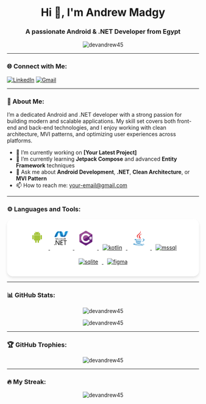 <h1 align="center">Hi 👋, I'm Andrew Madgy</h1>
<h3 align="center">A passionate Android & .NET Developer from Egypt</h3>

<p align="center">
  <img src="https://komarev.com/ghpvc/?username=devandrew45&label=Profile%20views&color=0e75b6&style=flat" alt="devandrew45" />
</p>

---

### 🌐 Connect with Me:
[![LinkedIn](https://img.shields.io/badge/LinkedIn-0077B5?style=for-the-badge&logo=linkedin&logoColor=white)](https://www.linkedin.com/in/your-linkedin-profile) [![Gmail](https://img.shields.io/badge/Gmail-D14836?style=for-the-badge&logo=gmail&logoColor=white)](mailto:your-email@gmail.com)

---

### 💼 About Me:
I’m a dedicated Android and .NET developer with a strong passion for building modern and scalable applications. My skill set covers both front-end and back-end technologies, and I enjoy working with clean architecture, MVI patterns, and optimizing user experiences across platforms.

- 🔭 I’m currently working on **[Your Latest Project]**
- 🌱 I’m currently learning **Jetpack Compose** and advanced **Entity Framework** techniques
- 💬 Ask me about **Android Development**, **.NET**, **Clean Architecture**, or **MVI Pattern**
- 📫 How to reach me: [your-email@gmail.com](mailto:your-email@gmail.com)

---

### ⚙️ Languages and Tools:
<div align="center" style="border-radius: 15px; background-color: white; padding: 20px; box-shadow: 0px 4px 6px rgba(0, 0, 0, 0.1);">
  <a href="https://developer.android.com" target="_blank" rel="noreferrer">
    <img src="https://raw.githubusercontent.com/devicons/devicon/master/icons/android/android-original-wordmark.svg" alt="android" width="40" height="40" style="margin: 10px;"/>
  </a> 
  <a href="https://dotnet.microsoft.com/" target="_blank" rel="noreferrer">
    <img src="https://raw.githubusercontent.com/devicons/devicon/master/icons/dot-net/dot-net-original-wordmark.svg" alt="dotnet" width="40" height="40" style="margin: 10px;"/>
  </a>
  <a href="https://www.w3schools.com/cs/" target="_blank" rel="noreferrer">
    <img src="https://raw.githubusercontent.com/devicons/devicon/master/icons/csharp/csharp-original.svg" alt="csharp" width="40" height="40" style="margin: 10px;"/>
  </a> 
  <a href="https://kotlinlang.org" target="_blank" rel="noreferrer">
    <img src="https://www.vectorlogo.zone/logos/kotlinlang/kotlinlang-icon.svg" alt="kotlin" width="40" height="40" style="margin: 10px;"/>
  </a> 
  <a href="https://www.java.com" target="_blank" rel="noreferrer">
    <img src="https://raw.githubusercontent.com/devicons/devicon/master/icons/java/java-original.svg" alt="java" width="40" height="40" style="margin: 10px;"/>
  </a> 
  <a href="https://www.microsoft.com/en-us/sql-server" target="_blank" rel="noreferrer">
    <img src="https://www.svgrepo.com/show/303229/microsoft-sql-server-logo.svg" alt="mssql" width="40" height="40" style="margin: 10px;"/>
  </a> 
  <a href="https://www.sqlite.org/" target="_blank" rel="noreferrer">
    <img src="https://www.vectorlogo.zone/logos/sqlite/sqlite-icon.svg" alt="sqlite" width="40" height="40" style="margin: 10px;"/>
  </a> 
  <a href="https://www.figma.com/" target="_blank" rel="noreferrer">
    <img src="https://www.vectorlogo.zone/logos/figma/figma-icon.svg" alt="figma" width="40" height="40" style="margin: 10px;"/>
  </a>
</div>


---

### 📊 GitHub Stats:
<p align="center">
  <img src="https://github-readme-stats.vercel.app/api?username=devandrew45&show_icons=true&theme=dark&locale=en" alt="devandrew45" />
</p>
<p align="center">
  <img src="https://github-readme-stats.vercel.app/api/top-langs?username=devandrew45&show_icons=true&locale=en&layout=compact&theme=dark" alt="devandrew45" />
</p>

---

### 🏆 GitHub Trophies:
<p align="center">
  <img src="https://github-profile-trophy.vercel.app/?username=devandrew45&theme=dracula&no-frame=true&row=1&column=6" alt="devandrew45" />
</p>

---

### 🔥 My Streak:
<p align="center">
  <img src="https://github-readme-streak-stats.herokuapp.com/?user=devandrew45&theme=dark" alt="devandrew45" />
</p>
